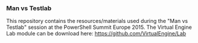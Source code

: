 ### Man vs Testlab

This repository contains the resources/materials used during the "Man vs Testlab" session at the
PowerShell Summit Europe 2015. The Virtual Engine Lab module can be download here:
https://github.com/VirtualEngine/Lab
